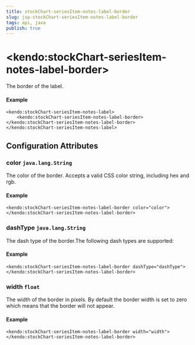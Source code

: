```yaml
---
title: stockChart-seriesItem-notes-label-border
slug: jsp-stockChart-seriesItem-notes-label-border
tags: api, java
publish: true
---
```


# \<kendo:stockChart-seriesItem-notes-label-border\>

The border of the label.

#### Example
    <kendo:stockChart-seriesItem-notes-label>
        <kendo:stockChart-seriesItem-notes-label-border></kendo:stockChart-seriesItem-notes-label-border>
    </kendo:stockChart-seriesItem-notes-label>

## Configuration Attributes

### color `java.lang.String`

The color of the border. Accepts a valid CSS color string, including hex and rgb.

#### Example
    <kendo:stockChart-seriesItem-notes-label-border color="color">
    </kendo:stockChart-seriesItem-notes-label-border>

### dashType `java.lang.String`

The dash type of the border.The following dash types are supported:

#### Example
    <kendo:stockChart-seriesItem-notes-label-border dashType="dashType">
    </kendo:stockChart-seriesItem-notes-label-border>

### width `float`

The width of the border in pixels. By default the border width is set to zero which means that the border will not appear.

#### Example
    <kendo:stockChart-seriesItem-notes-label-border width="width">
    </kendo:stockChart-seriesItem-notes-label-border>

